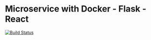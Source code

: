 # Microservice with Docker - Flask - React

[![Build Status](https://travis-ci.org/nguyenkhacbaoanh/flask_react_fullstack.svg?branch=master)](https://travis-ci.org/nguyenkhacbaoanh/flask_react_fullstack)
